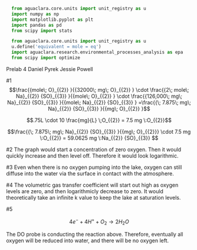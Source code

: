 ```python
  from aguaclara.core.units import unit_registry as u
  import numpy as np
  import matplotlib.pyplot as plt
  import pandas as pd
  from scipy import stats

  from aguaclara.core.units import unit_registry as u
  u.define('equivalent = mole = eq')
  import aguaclara.research.environmental_processes_analysis as epa
  from scipy import optimize


  ```
Prelab 4
Daniel Pyrek
Jessie Powell

#1
$$\frac{{mole\; O}_{{2}} }{{32000\; mg\; O}_{{2}} } \cdot \frac{{2\; mole\; Na}_{{2}} {SO}_{{3}} }{{mole\; O}_{{2}} } \cdot \frac{{126,000\; mg\; Na}_{{2}} {SO}_{{3}} }{{mole\; Na}_{{2}} {SO}_{{3}} } =\frac{{\; 7.875\; mg\; Na}_{{2}} {SO}_{{3}} }{{mg\; O}_{{2}} }$$


$$.75L \cdot 10 \frac{mg}{L} \;O_{{2}} = 7.5 mg \:O_{{2}}$$

$$\frac{{\; 7.875\; mg\; Na}_{{2}} {SO}_{{3}} }{{mg\; O}_{{2}}} \cdot 7.5 mg \:O_{{2}} = 59.0625 mg \:Na_{{2}} {SO}_{{3}}  $$

#2
The graph would start a concentration of zero oxygen. Then it would quickly increase and then level off. Therefore it would look logarithmic.

#3
Even when there is no oxygen pumping into the lake, oxygen can still diffuse into the water via the surface in contact with the atmosphere.

#4
The volumetric gas transfer coefficient will start out high as oxygen levels are zero, and then logarithmicly decrease to zero. It would theoretically take an infinite k value to keep the lake at saturation levels.

#5

$$4e^{-} + 4H^{+} + O_{2} \rightarrow 2H_{2}O $$

The DO probe is conducting the reaction above. Therefore, eventually all oxygen will be reduced into water, and there will be no oxygen left.
